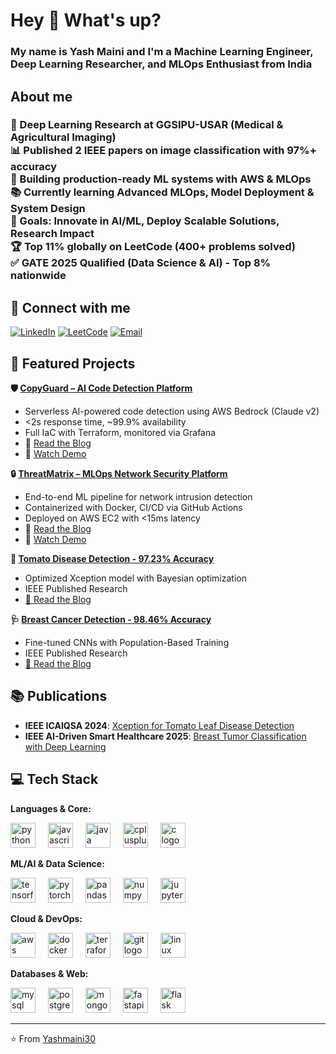 # <h1 align="left">Hey 👋 What's up?</h1>

### <p align="left">My name is Yash Maini and I'm a Machine Learning Engineer, Deep Learning Researcher, and MLOps Enthusiast from India</p>

### <h2 align="left">About me</h2>

### <p align="left">🔬 Deep Learning Research at GGSIPU-USAR (Medical & Agricultural Imaging)<br>📊 Published 2 IEEE papers on image classification with 97%+ accuracy<br>🚀 Building production-ready ML systems with AWS & MLOps<br>📚 Currently learning Advanced MLOps, Model Deployment & System Design<br>🎯 Goals: Innovate in AI/ML, Deploy Scalable Solutions, Research Impact<br>🏆 Top 11% globally on LeetCode (400+ problems solved)<br>✅ GATE 2025 Qualified (Data Science & AI) - Top 8% nationwide</p>

### <h2 align="left">🔗 Connect with me</h2>

[![LinkedIn](https://img.shields.io/badge/LinkedIn-0077B5?style=for-the-badge&logo=linkedin&logoColor=white)](http://www.linkedin.com/in/yash-maini-369869198)
[![LeetCode](https://img.shields.io/badge/LeetCode-FFA116?style=for-the-badge&logo=leetcode&logoColor=black)](https://leetcode.com/u/yashmaini/)
[![Email](https://img.shields.io/badge/Gmail-D14836?style=for-the-badge&logo=gmail&logoColor=white)](mailto:mainiyash2@gmail.com)

### <h2 align="left">🚀 Featured Projects</h2>

**🛡️ [CopyGuard – AI Code Detection Platform](https://github.com/Yashmaini30/CopyGuard/)**

* Serverless AI-powered code detection using AWS Bedrock (Claude v2)
* <2s response time, \~99.9% availability
* Full IaC with Terraform, monitored via Grafana
* 📖 [Read the Blog](https://ai-code-detector-with-aws-bedrock.hashnode.dev/building-copyguard-a-production-ready-ai-code-detection-platform-on-aws)
* 🎥 [Watch Demo](https://vimeo.com/1102706536)

**🔒 [ThreatMatrix – MLOps Network Security Platform](https://github.com/Yashmaini30/ThreatMatrix-Predictor)**

* End-to-end ML pipeline for network intrusion detection
* Containerized with Docker, CI/CD via GitHub Actions
* Deployed on AWS EC2 with <15ms latency
* 📖 [Read the Blog](https://mlops-threat-detection-platform.hashnode.dev/building-a-production-ready-mlops-platform-for-network-security-threat-detection)
* 🎥 [Watch Demo](https://vimeo.com/1102706272)

**🍅 [Tomato Disease Detection - 97.23% Accuracy](https://github.com/Yashmaini30/Tomato_Leaf_Disease_Detection)**
- Optimized Xception model with Bayesian optimization
- IEEE Published Research
- [📖 Read the Blog](https://xception-model-for-leaf-diseases.hashnode.dev/xception-based-tomato-disease-detection-9723-9723-accuracy)

**🩺 [Breast Cancer Detection - 98.46% Accuracy](https://github.com/Yashmaini30/Breast-Cancer-Detection/tree/main)**
- Fine-tuned CNNs with Population-Based Training
- IEEE Published Research
- [📖 Read the Blog](https://deep-learning-for-breast-cancer.hashnode.dev/discover-ais-role-in-breast-cancer-detection-deep-and-transfer-learning-achieves-9846-accuracy)

### <h2 align="left">📚 Publications</h2>

- **IEEE ICAIQSA 2024**: [Xception for Tomato Leaf Disease Detection](https://ieeexplore.ieee.org/document/10882346/)
- **IEEE AI-Driven Smart Healthcare 2025**: [Breast Tumor Classification with Deep Learning](https://ieeexplore.ieee.org/document/10963186)

### <h2 align="left">💻 Tech Stack</h2>

**Languages & Core:**
<div align="left">
  <img src="https://cdn.jsdelivr.net/gh/devicons/devicon/icons/python/python-original.svg" height="40" alt="python logo" />
  <img width="12" />
  <img src="https://cdn.jsdelivr.net/gh/devicons/devicon/icons/javascript/javascript-original.svg" height="40" alt="javascript logo" />
  <img width="12" />
  <img src="https://cdn.jsdelivr.net/gh/devicons/devicon/icons/java/java-original.svg" height="40" alt="java logo" />
  <img width="12" />
  <img src="https://cdn.jsdelivr.net/gh/devicons/devicon/icons/cplusplus/cplusplus-original.svg" height="40" alt="cplusplus logo" />
  <img width="12" />
  <img src="https://cdn.jsdelivr.net/gh/devicons/devicon/icons/c/c-original.svg" height="40" alt="c logo" />
</div>

**ML/AI & Data Science:**
<div align="left">
  <img src="https://cdn.jsdelivr.net/gh/devicons/devicon/icons/tensorflow/tensorflow-original.svg" height="40" alt="tensorflow logo" />
  <img width="12" />
  <img src="https://cdn.jsdelivr.net/gh/devicons/devicon/icons/pytorch/pytorch-original.svg" height="40" alt="pytorch logo" />
  <img width="12" />
  <img src="https://cdn.jsdelivr.net/gh/devicons/devicon/icons/pandas/pandas-original.svg" height="40" alt="pandas logo" />
  <img width="12" />
  <img src="https://cdn.jsdelivr.net/gh/devicons/devicon/icons/numpy/numpy-original.svg" height="40" alt="numpy logo" />
  <img width="12" />
  <img src="https://cdn.jsdelivr.net/gh/devicons/devicon/icons/jupyter/jupyter-original.svg" height="40" alt="jupyter logo" />
</div>

**Cloud & DevOps:**
<div align="left">
  <img src="https://cdn.jsdelivr.net/gh/devicons/devicon/icons/amazonwebservices/amazonwebservices-original.svg" height="40" alt="aws logo" />
  <img width="12" />
  <img src="https://cdn.jsdelivr.net/gh/devicons/devicon/icons/docker/docker-original.svg" height="40" alt="docker logo" />
  <img width="12" />
  <img src="https://cdn.jsdelivr.net/gh/devicons/devicon/icons/terraform/terraform-original.svg" height="40" alt="terraform logo" />
  <img width="12" />
  <img src="https://cdn.jsdelivr.net/gh/devicons/devicon/icons/git/git-original.svg" height="40" alt="git logo" />
  <img width="12" />
  <img src="https://cdn.jsdelivr.net/gh/devicons/devicon/icons/linux/linux-original.svg" height="40" alt="linux logo" />
</div>

**Databases & Web:**
<div align="left">
  <img src="https://cdn.jsdelivr.net/gh/devicons/devicon/icons/mysql/mysql-original.svg" height="40" alt="mysql logo" />
  <img width="12" />
  <img src="https://cdn.jsdelivr.net/gh/devicons/devicon/icons/postgresql/postgresql-original.svg" height="40" alt="postgresql logo" />
  <img width="12" />
  <img src="https://cdn.jsdelivr.net/gh/devicons/devicon/icons/mongodb/mongodb-original.svg" height="40" alt="mongodb logo" />
  <img width="12" />
  <img src="https://cdn.jsdelivr.net/gh/devicons/devicon/icons/fastapi/fastapi-original.svg" height="40" alt="fastapi logo" />
  <img width="12" />
  <img src="https://cdn.jsdelivr.net/gh/devicons/devicon/icons/flask/flask-original.svg" height="40" alt="flask logo" />
</div>



---
⭐️ From [Yashmaini30](https://github.com/Yashmaini30)
